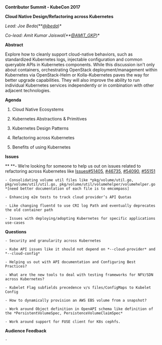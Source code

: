 **Contributor Summit - KubeCon 2017**

**Cloud Native Design/Refactoring across Kubernetes**

*Lead: Joe Beda(**[@jbeda](https://twitter.com/jbeda)*)*

*Co-lead: Amit Kumar Jaiswal(**[@AMIT_GKP](https://twitter.com/AMIT_GKP)*)*

**Abstract**

Explore how to cleanly support cloud-native behaviors, such as standardized Kubernetes logs, injectable configuration and common queryable APIs in Kubernetes components. While this discussion isn't only about containers, orchestrating OpenStack deployment/management within Kubernetes via OpenStack-Helm or Kolla-Kubernetes paves the way for better upgrade capabilities. They will also improve the ability to run individual Kubernetes services independently or in combination with other adjacent technologies. 

**Agenda**

1. Cloud Native Ecosystems

2. Kubernetes Abstractions & Primitives

3. Kubernetes Design Patterns

4. Refactoring across Kubernetes

5. Benefits of using Kubernetes

**Issues**

**	**- We’re looking for someone to help us out on issues related to refactoring across Kubernetes like [Issues#51405](https://github.com/kubernetes/kubernetes/issues/51405), [#46735](https://github.com/kubernetes/kubernetes/issues/46735), [#54090](https://github.com/kubernetes/kubernetes/issues/54090), [#55151](https://github.com/kubernetes/kubernetes/issues/55151)

	- Consolidating volume util files like *pkg/volume/util.go, pkg/volume/util/util.go, pkg/volume/util/volumehelper/volumehelper.go *[need better documentation of each file is to emcompass]

	- Enhancing e2e tests to track cloud provider’s API Quotas

	- Like changing fluentd to use CRI log Path and eventually deprecates the old container path

	- Issues with deploying/adopting Kubernetes for specific applications use-cases

**Questions**

	- Security and granularity across Kubernetes

	- Kube API issues like it should not depend on *--cloud-provider* and *--cloud-config*

	- Helping us out with API documentation and Configuring Best Practices?

	- What are the new tools to deal with testing frameworks for NFV/SDN across Kubernetes?

	- Kubelet Flag subfields precedence v/s files/ConfigMaps to Kubelet Config

	- How to dynamically provision an AWS EBS volume from a snapshot?

	- Work around Object definition in OpenAPI schema like definition of the *PersistentVolumeSpec, PersistenceVolumeClaimSpec*

	- Work around support for FUSE client for K8s cephfs.

	

**Audience Feedback**

	-


